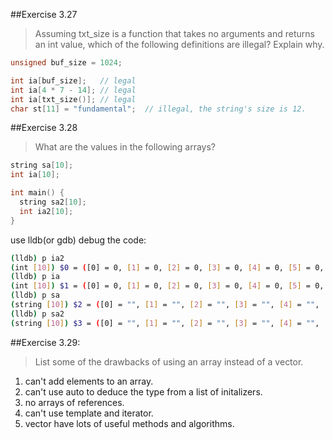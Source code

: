 ##Exercise 3.27>Assuming txt_size is a function that takes no argumentsand returns an int value, which of the following definitions are illegal?Explain why.```cppunsigned buf_size = 1024;int ia[buf_size];   // legalint ia[4 * 7 - 14]; // legalint ia[txt_size()]; // legalchar st[11] = "fundamental";  // illegal, the string's size is 12.```##Exercise 3.28>What are the values in the following arrays?```cppstring sa[10];int ia[10];int main() {  string sa2[10];  int ia2[10];}```use lldb(or gdb) debug the code:```sh(lldb) p ia2(int [10]) $0 = ([0] = 0, [1] = 0, [2] = 0, [3] = 0, [4] = 0, [5] = 0, [6] = 0, [7] = 0, [8] = 0, [9] = 0)(lldb) p ia(int [10]) $1 = ([0] = 0, [1] = 0, [2] = 0, [3] = 0, [4] = 0, [5] = 0, [6] = 0, [7] = 0, [8] = 0, [9] = 0)(lldb) p sa(string [10]) $2 = ([0] = "", [1] = "", [2] = "", [3] = "", [4] = "", [5] = "", [6] = "", [7] = "", [8] = "", [9] = "")(lldb) p sa2(string [10]) $3 = ([0] = "", [1] = "", [2] = "", [3] = "", [4] = "", [5] = "", [6] = "", [7] = "", [8] = "", [9] = "")```##Exercise 3.29:>List some of the drawbacks of using an array instead of a vector.1. can't add elements to an array.2. can't use auto to deduce the type from a list of initalizers.3. no arrays of references.4. can't use template and iterator.5. vector have lots of useful methods and algorithms.